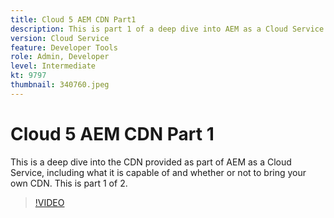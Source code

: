 ```yaml
---
title: Cloud 5 AEM CDN Part1
description: This is part 1 of a deep dive into AEM as a Cloud Service's CDN.
version: Cloud Service
feature: Developer Tools
role: Admin, Developer
level: Intermediate
kt: 9797
thumbnail: 340760.jpeg
---
```


# Cloud 5 AEM CDN Part 1

This is a deep dive into the CDN provided as part of AEM as a Cloud Service, including what it is capable of and whether or not to bring your own CDN. This is part 1 of 2. 

>[!VIDEO](https://video.tv.adobe.com/v/340760/?quality=12&learn=on)
